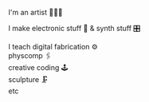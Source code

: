 I'm an artist 👨🏽‍🎨

I make electronic stuff 🔌 & synth stuff 🎛️

I teach digital fabrication ⚙️  
physcomp 🖇️  
creative coding 🕹️  
sculpture 🗜  
etc
